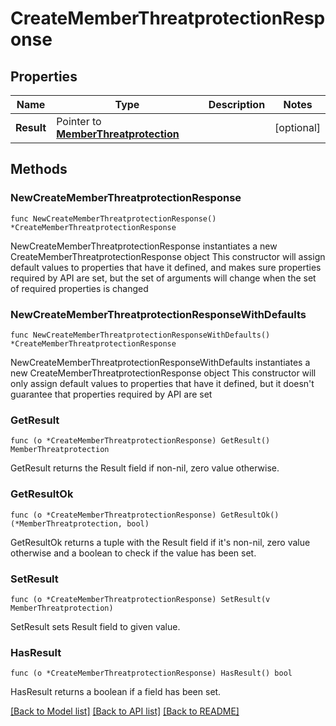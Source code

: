 # CreateMemberThreatprotectionResponse

## Properties

Name | Type | Description | Notes
------------ | ------------- | ------------- | -------------
**Result** | Pointer to [**MemberThreatprotection**](MemberThreatprotection.md) |  | [optional] 

## Methods

### NewCreateMemberThreatprotectionResponse

`func NewCreateMemberThreatprotectionResponse() *CreateMemberThreatprotectionResponse`

NewCreateMemberThreatprotectionResponse instantiates a new CreateMemberThreatprotectionResponse object
This constructor will assign default values to properties that have it defined,
and makes sure properties required by API are set, but the set of arguments
will change when the set of required properties is changed

### NewCreateMemberThreatprotectionResponseWithDefaults

`func NewCreateMemberThreatprotectionResponseWithDefaults() *CreateMemberThreatprotectionResponse`

NewCreateMemberThreatprotectionResponseWithDefaults instantiates a new CreateMemberThreatprotectionResponse object
This constructor will only assign default values to properties that have it defined,
but it doesn't guarantee that properties required by API are set

### GetResult

`func (o *CreateMemberThreatprotectionResponse) GetResult() MemberThreatprotection`

GetResult returns the Result field if non-nil, zero value otherwise.

### GetResultOk

`func (o *CreateMemberThreatprotectionResponse) GetResultOk() (*MemberThreatprotection, bool)`

GetResultOk returns a tuple with the Result field if it's non-nil, zero value otherwise
and a boolean to check if the value has been set.

### SetResult

`func (o *CreateMemberThreatprotectionResponse) SetResult(v MemberThreatprotection)`

SetResult sets Result field to given value.

### HasResult

`func (o *CreateMemberThreatprotectionResponse) HasResult() bool`

HasResult returns a boolean if a field has been set.


[[Back to Model list]](../README.md#documentation-for-models) [[Back to API list]](../README.md#documentation-for-api-endpoints) [[Back to README]](../README.md)


